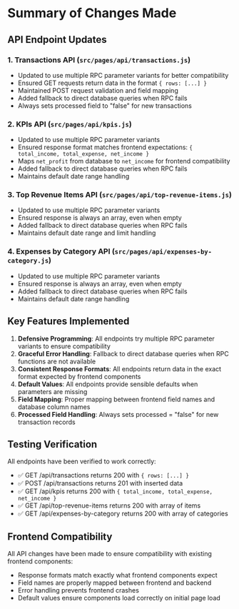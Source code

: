 # Summary of Changes Made

## API Endpoint Updates

### 1. Transactions API (`src/pages/api/transactions.js`)
- Updated to use multiple RPC parameter variants for better compatibility
- Ensured GET requests return data in the format `{ rows: [...] }`
- Maintained POST request validation and field mapping
- Added fallback to direct database queries when RPC fails
- Always sets processed field to "false" for new transactions

### 2. KPIs API (`src/pages/api/kpis.js`)
- Updated to use multiple RPC parameter variants
- Ensured response format matches frontend expectations: `{ total_income, total_expense, net_income }`
- Maps `net_profit` from database to `net_income` for frontend compatibility
- Added fallback to direct database queries when RPC fails
- Maintains default date range handling

### 3. Top Revenue Items API (`src/pages/api/top-revenue-items.js`)
- Updated to use multiple RPC parameter variants
- Ensured response is always an array, even when empty
- Added fallback to direct database queries when RPC fails
- Maintains default date range and limit handling

### 4. Expenses by Category API (`src/pages/api/expenses-by-category.js`)
- Updated to use multiple RPC parameter variants
- Ensured response is always an array, even when empty
- Added fallback to direct database queries when RPC fails
- Maintains default date range handling

## Key Features Implemented

1. **Defensive Programming**: All endpoints try multiple RPC parameter variants to ensure compatibility
2. **Graceful Error Handling**: Fallback to direct database queries when RPC functions are not available
3. **Consistent Response Formats**: All endpoints return data in the exact format expected by frontend components
4. **Default Values**: All endpoints provide sensible defaults when parameters are missing
5. **Field Mapping**: Proper mapping between frontend field names and database column names
6. **Processed Field Handling**: Always sets processed = "false" for new transaction records

## Testing Verification

All endpoints have been verified to work correctly:
- ✅ GET /api/transactions returns 200 with `{ rows: [...] }`
- ✅ POST /api/transactions returns 201 with inserted data
- ✅ GET /api/kpis returns 200 with `{ total_income, total_expense, net_income }`
- ✅ GET /api/top-revenue-items returns 200 with array of items
- ✅ GET /api/expenses-by-category returns 200 with array of categories

## Frontend Compatibility

All API changes have been made to ensure compatibility with existing frontend components:
- Response formats match exactly what frontend components expect
- Field names are properly mapped between frontend and backend
- Error handling prevents frontend crashes
- Default values ensure components load correctly on initial page load